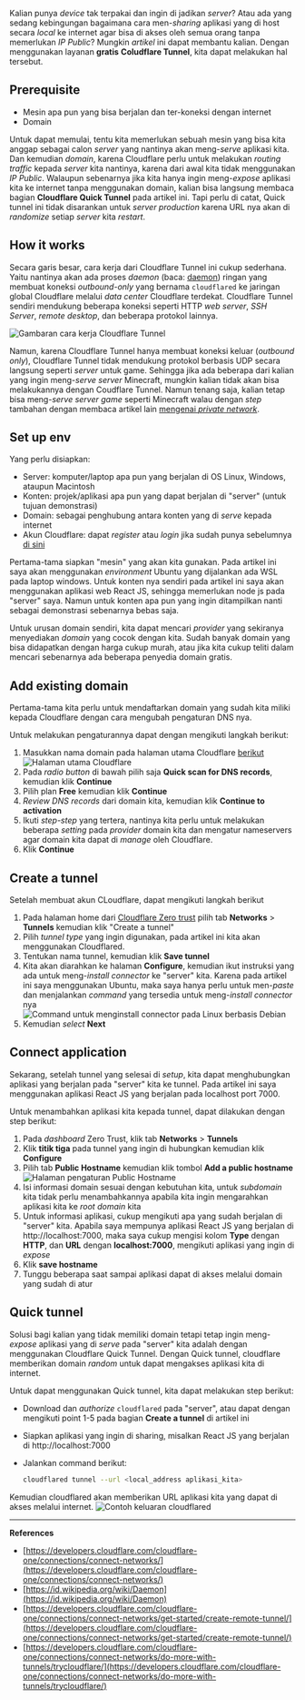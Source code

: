 Kalian punya _device_ tak terpakai dan ingin di jadikan _server_? Atau ada yang sedang kebingungan bagaimana cara men-_sharing_ aplikasi yang di host secara _local_ ke internet agar bisa di akses oleh semua orang tanpa memerlukan _IP Public_? Mungkin _artikel_ ini dapat membantu kalian. Dengan menggunakan layanan **gratis** **Coludflare Tunnel**, kita dapat melakukan hal tersebut.

## Prerequisite

- Mesin apa pun yang bisa berjalan dan ter-koneksi dengan internet
- Domain

Untuk dapat memulai, tentu kita memerlukan sebuah mesin yang bisa kita anggap sebagai calon _server_ yang nantinya akan meng-_serve_ aplikasi kita. Dan kemudian _domain_, karena Cloudflare perlu untuk melakukan _routing_ _traffic_ kepada _server_ kita nantinya, karena dari awal kita tidak menggunakan _IP Public_. Walaupun sebenarnya jika kita hanya ingin meng-_expose_ aplikasi kita ke internet tanpa menggunakan domain, kalian bisa langsung membaca bagian **Cloudflare Quick Tunnel** pada artikel ini. Tapi perlu di catat, Quick tunnel ini tidak disarankan untuk _server production_ karena URL nya akan di _randomize_ setiap _server_ kita _restart_.

## How it works

Secara garis besar, cara kerja dari Cloudflare Tunnel ini cukup sederhana. Yaitu nantinya akan ada proses _daemon_ (baca: [daemon](https://id.wikipedia.org/wiki/Daemon)) ringan yang membuat koneksi _outbound-only_ yang bernama `cloudflared` ke jaringan global Cloudflare melalui _data center_ Cloudflare terdekat. Cloudflare Tunnel sendiri mendukung beberapa koneksi seperti HTTP _web server_, _SSH Server_, _remote desktop_, dan beberapa protokol lainnya.

![Gambaran cara kerja Cloudflare Tunnel](https://media.githubusercontent.com/media/richard483/blogs-content/refs/heads/master/assets/20250217/1.png)

Namun, karena Cloudflare Tunnel hanya membuat koneksi keluar (_outbound only_), Cloudflare Tunnel tidak mendukung protokol berbasis UDP secara langsung seperti _server_ untuk game. Sehingga jika ada beberapa dari kalian yang ingin meng-_serve server_ Minecraft, mungkin kalian tidak akan bisa melakukannya dengan Coudflare Tunnel. Namun tenang saja, kalian tetap bisa meng-_serve server game_ seperti Minecraft walau dengan _step_ tambahan dengan membaca artikel lain [mengenai _private network_](https://nephren.xyz/blogs/20250203%20-%20Cloudflare%20Zero%20Trust%20-%20Accessing%20Cloudflare%20Private%20Networks).

## Set up env

Yang perlu disiapkan:

- Server: komputer/laptop apa pun yang berjalan di OS Linux, Windows, ataupun Macintosh
- Konten: projek/aplikasi apa pun yang dapat berjalan di "server" (untuk tujuan demonstrasi)
- Domain: sebagai penghubung antara konten yang di _serve_ kepada internet
- Akun Cloudflare: dapat _register_ atau _login_ jika sudah punya sebelumnya [di sini](https://one.dash.cloudflare.com/)

Pertama-tama siapkan "mesin" yang akan kita gunakan. Pada artikel ini saya akan menggunakan _environment_ Ubuntu yang dijalankan ada WSL pada laptop windows. Untuk konten nya sendiri pada artikel ini saya akan menggunakan aplikasi web React JS, sehingga memerlukan node js pada "server" saya. Namun untuk konten apa pun yang ingin ditampilkan nanti sebagai demonstrasi sebenarnya bebas saja.

Untuk urusan domain sendiri, kita dapat mencari _provider_ yang sekiranya menyediakan _domain_ yang cocok dengan kita. Sudah banyak domain yang bisa didapatkan dengan harga cukup murah, atau jika kita cukup teliti dalam mencari sebenarnya ada beberapa penyedia domain gratis.

## Add existing domain

Pertama-tama kita perlu untuk mendaftarkan domain yang sudah kita miliki kepada Cloudflare dengan cara mengubah pengaturan DNS nya.

Untuk melakukan pengaturannya dapat dengan mengikuti langkah berikut:

1. Masukkan nama domain pada halaman utama Cloudflare [berikut](https://dash.cloudflare.com/) \
![Halaman utama Cloudflare](https://media.githubusercontent.com/media/richard483/blogs-content/refs/heads/master/assets/20250217/3.png)
2. Pada _radio button_ di bawah pilih saja **Quick scan for DNS records**, kemudian klik **Continue**
3. Pilih plan **Free** kemudian klik **Continue**
4. _Review DNS records_ dari domain kita, kemudian klik **Continue to activation**
5. Ikuti _step-step_ yang tertera, nantinya kita perlu untuk melakukan beberapa _setting_ pada _provider_ domain kita dan mengatur nameservers agar domain kita dapat di _manage_ oleh Cloudflare.
6. Klik **Continue**

## Create a tunnel

Setelah membuat akun CLoudflare, dapat mengikuti langkah berikut

1. Pada halaman home dari [Cloudflare Zero trust](https://one.dash.cloudflare.com/) pilih tab **Networks** > **Tunnels** kemudian klik "Create a tunnel"
2. Pilih _tunnel type_ yang ingin digunakan, pada artikel ini kita akan menggunakan Cloudflared.
3. Tentukan nama tunnel, kemudian klik **Save tunnel**
4. Kita akan diarahkan ke halaman **Configure**, kemudian ikut instruksi yang ada untuk meng-_install_ _connector_ ke "server" kita. Karena pada artikel ini saya menggunakan Ubuntu, maka saya hanya perlu untuk men-_paste_ dan menjalankan _command_ yang tersedia untuk meng-_install connector_ nya \
![Command untuk menginstall connector pada Linux berbasis Debian](https://media.githubusercontent.com/media/richard483/blogs-content/refs/heads/master/assets/20250217/2.png)
5. Kemudian _select_ **Next**

## Connect application

Sekarang, setelah tunnel yang selesai di _setup_, kita dapat menghubungkan aplikasi yang berjalan pada "server" kita ke tunnel. Pada artikel ini saya menggunakan aplikasi React JS yang berjalan pada localhost port 7000.

Untuk menambahkan aplikasi kita kepada tunnel, dapat dilakukan dengan step berikut:

1. Pada _dashboard_ Zero Trust, klik tab **Networks** > **Tunnels**
2. Klik **titik tiga** pada tunnel yang ingin di hubungkan kemudian klik **Configure**
3. Pilih tab **Public Hostname** kemudian klik tombol **Add a public hostname** \
![Halaman pengaturan Public Hostname](https://media.githubusercontent.com/media/richard483/blogs-content/refs/heads/master/assets/20250217/4.png)
4. Isi informasi domain sesuai dengan kebutuhan kita, untuk _subdomain_ kita tidak perlu menambahkannya apabila kita ingin mengarahkan aplikasi kita ke _root domain_ kita
5. Untuk informasi aplikasi, cukup mengikuti apa yang sudah berjalan di "server" kita. Apabila saya mempunya aplikasi React JS yang berjalan di http://localhost:7000, maka saya cukup mengisi kolom **Type** dengan **HTTP**, dan **URL** dengan **localhost:7000**, mengikuti aplikasi yang ingin di _expose_
6. Klik **save hostname**
7. Tunggu beberapa saat sampai aplikasi dapat di akses melalui domain yang sudah di atur

## Quick tunnel

Solusi bagi kalian yang tidak memiliki domain tetapi tetap ingin meng-_expose_ aplikasi yang di _serve_ pada "server" kita adalah dengan menggunakan Cloudflare Quick Tunnel. Dengan Quick tunnel, cloudflare memberikan domain _random_ untuk dapat mengakses aplikasi kita di internet.

Untuk dapat menggunakan Quick tunnel, kita dapat melakukan step berikut:

- Download dan _authorize_ `cloudflared` pada "server", atau dapat dengan mengikuti point 1-5 pada bagian **Create a tunnel** di artikel ini
- Siapkan aplikasi yang ingin di sharing, misalkan React JS yang berjalan di http://localhost:7000
- Jalankan command berikut:

  ```bash
  cloudflared tunnel --url <local_address aplikasi_kita>
  ```

Kemudian cloudflared akan memberikan URL aplikasi kita yang dapat di akses melalui internet.
![Contoh keluaran cloudflared](https://media.githubusercontent.com/media/richard483/blogs-content/refs/heads/master/assets/20250217/5.png)

---

**References**

- [https://developers.cloudflare.com/cloudflare-one/connections/connect-networks/](https://developers.cloudflare.com/cloudflare-one/connections/connect-networks/)
- [https://id.wikipedia.org/wiki/Daemon](https://id.wikipedia.org/wiki/Daemon)
- [https://developers.cloudflare.com/cloudflare-one/connections/connect-networks/get-started/create-remote-tunnel/](https://developers.cloudflare.com/cloudflare-one/connections/connect-networks/get-started/create-remote-tunnel/)
- [https://developers.cloudflare.com/cloudflare-one/connections/connect-networks/do-more-with-tunnels/trycloudflare/](https://developers.cloudflare.com/cloudflare-one/connections/connect-networks/do-more-with-tunnels/trycloudflare/)
